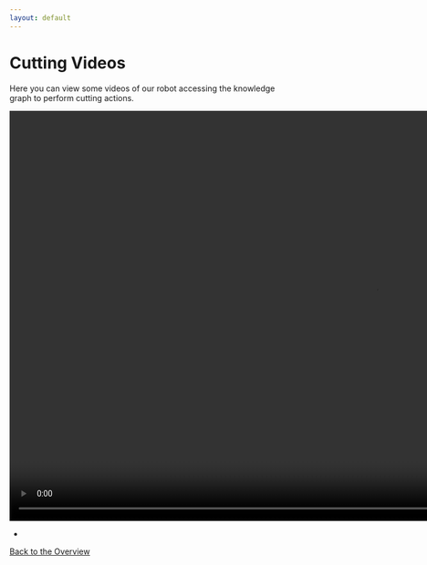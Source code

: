 ```yaml
---
layout: default
---
```


# Cutting Videos

Here you can view some videos of our robot accessing the knowledge graph to perform cutting actions.

 <video width="1280" height="720" controls>
	<source src="vid/Cut,chop,slice,or_dicemovie.mp4" type="video/mp4">
Your browser does not support the video tag.
</video> 

-

[Back to the Overview](./)
